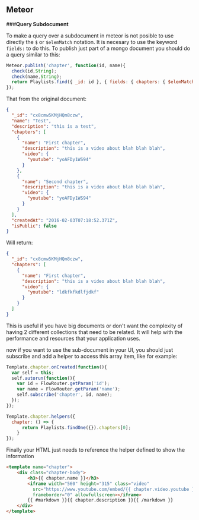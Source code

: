 ## **Meteor**

###**Query Subdocument**


To make a query over a subdocument in meteor is not posible to use directly the ```$``` or ```$elemMatch``` notation. It is necesary to use the keyword ```fields:``` to do this. To publish just part of a mongo document you should do a query similar to this:

```javascript
Meteor.publish('chapter', function(id, name){
  check(id,String);
  check(name,String);
  return Playlists.find({ _id: id }, { fields: { chapters: { $elemMatch: { name: name }}}});
});
```
That from the original document:
```json
{
  "_id": "cx8cmw5KMjHQm8czw",
  "name": "Test",
  "description": "this is a test",
  "chapters": [
    {
      "name": "First chapter",
      "description": "this is a video about blah blah blah",
      "video": {
        "youtube": "yoAFDy1WS94"
      }
    },
    {
      "name": "Second chapter",
      "description": "this is a video about blah blah blah",
      "video": {
        "youtube": "yoAFDy1WS94"
      }
    }
  ],
  "createdAt": "2016-02-03T07:18:52.371Z",
  "isPublic": false
}
```

Will return:
```json
{
  "_id": "cx8cmw5KMjHQm8czw",
  "chapters": [
    {
      "name": "First chapter",
      "description": "this is a video about blah blah blah",
      "video": {
        "youtube": "ldkfkfkdlfjdkf"
      }
    }
  ]
}

```
This is useful if you have big documents or don't want the complexity of having 2 different collections that need to be related. It will help with the performance and resources that your application uses.

now if you want to use the sub-document in your UI, you should just subscribe and add a helper to access this array item, like for example:
```javascript
Template.chapter.onCreated(function(){
  var self = this;
  self.autorun(function(){
    var id = FlowRouter.getParam('id');
    var name = FlowRouter.getParam('name');
    self.subscribe('chapter', id, name);
  });
});

Template.chapter.helpers({
  chapter: () => {
      return Playlists.findOne({}).chapters[0];
    }
});
```

Finally your HTML just needs to reference the helper defined to show the information
```html
<template name="chapter">
    <div class="chapter-body">
        <h3>{{ chapter.name }}</h3>
        <iframe width="560" height="315" class="video"
          src="https://www.youtube.com/embed/{{ chapter.video.youtube }}"
          frameborder="0" allowfullscreen></iframe>
        {{ #markdown }}{{ chapter.description }}{{ /markdown }}
    </div>
</template>
```